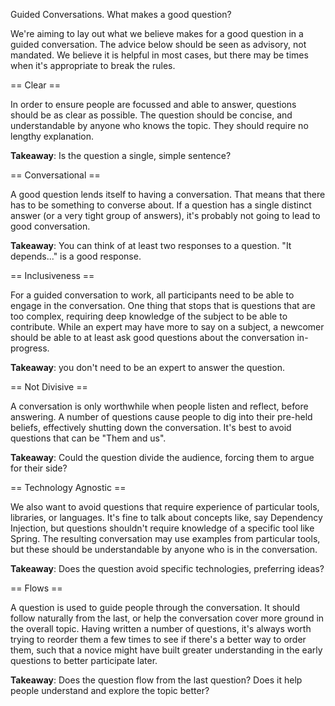 Guided Conversations. What makes a good question?

We're aiming to lay out what we believe makes for a good question in a guided conversation. The advice below should be seen as advisory, not mandated. We believe it is helpful in most cases, but there may be times when it's appropriate to break the rules.


== Clear ==

In order to ensure people are focussed and able to answer, questions should be as clear as possible. The question should be concise, and understandable by anyone who knows the topic. They should require no lengthy explanation.

**Takeaway**: Is the question a single, simple sentence?

== Conversational ==

A good question lends itself to having a conversation. That means that there has to be something to converse about. If a question has a single distinct answer (or a very tight group of answers), it's probably not going to lead to good conversation.

**Takeaway**: You can think of at least two responses to a question. "It depends..." is a good response.


== Inclusiveness ==

For a guided conversation to work, all participants need to be able to engage in the conversation. One thing that stops that is questions that are too complex, requiring deep knowledge of the subject to be able to contribute. While an expert may have more to say on a subject, a newcomer should be able to at least ask good questions about the conversation in-progress.

**Takeaway**: you don't need to be an expert to answer the question.

== Not Divisive ==

A conversation is only worthwhile when people listen and reflect, before answering. A number of questions cause people to dig into their pre-held beliefs, effectively shutting down the conversation. It's best to avoid questions that can be "Them and us".

**Takeaway**: Could the question divide the audience, forcing them to argue for their side?

== Technology Agnostic ==

We also want to avoid questions that require experience of particular tools, libraries, or languages. It's fine to talk about concepts like, say Dependency Injection, but questions shouldn't require knowledge of a specific tool like Spring. The resulting conversation may use examples from particular tools, but these should be understandable by anyone who is in the conversation.

**Takeaway**: Does the question avoid specific technologies, preferring ideas?

== Flows ==

A question is used to guide people through the conversation. It should follow naturally from the last, or help the conversation cover more ground in the overall topic. Having written a number of questions, it's always worth trying to reorder them a few times to see if there's a better way to order them, such that a novice might have built greater understanding in the early questions to better participate later.

**Takeaway**: Does the question flow from the last question? Does it help people understand and explore the topic better?

